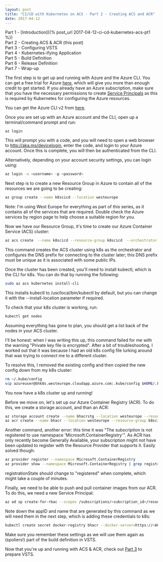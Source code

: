 ```yaml
---
layout: post
title: "CI/CD with Kubernetes on ACS - Part 2 - Creating ACS and ACR"
date: 2017-04-12
---
```


Part 1 - [Introduction]({% post_url 2017-04-12-ci-cd-kubernetes-acs-pt1 %})  
Part 2 - Creating ACS & ACR (this post)  
Part 3 - Configuring VSTS  
Part 4 - Kubernetes-ifying Application  
Part 5 - Build Definition  
Part 6 - Release Definition  
Part 7 - Wrap-up  

The first step is to get up and running with Azure and the Azure CLI. You can get a free trial for Azure [here](https://azure.microsoft.com/en-gb/free/), which will give you more than enough credit to get started. If you already have an Azure subscription, make sure that you have the necessary permissions to create [Service Principals](https://docs.microsoft.com/en-us/azure/azure-resource-manager/resource-group-create-service-principal-portal#required-permissions) as this is required by Kubernetes for configuring the Azure resources.

You can get the Azure CLI v2 from [here](https://docs.microsoft.com/en-us/cli/azure/install-azure-cli).

Once you are set up with an Azure account and the CLI, open up a terminal/command prompt and run:

```
az login
```

This will prompt you with a code, and you will need to open a web browser to http://aka.ms/devicelogin, enter the code, and login to your Azure account. Once this is complete, you will then be authenticated from the CLI.

Alternatively, depending on your account security settings, you can login using:

```bash
az login -u <username> -p <password>
```

Next step is to create a new Resource Group in Azure to contain all of the resources we are going to be creating:

```bash
az group create --name k8scicd --location westeurope
```

Note: I'm using West Europe for everything as part of this series, as it contains all of the services that are required. Double check the Azure services by region page to help choose a suitable region for you.

Now we have our Resource Group, it's time to create our Azure Container Service (ACS) cluster:

```bash
az acs create  --name k8scicd --resource-group k8scicd  --orchestrator-type kubernetes --dns-prefix bhk8s --verbose
```

This command creates the ACS cluster using k8s as the orchestrator and configures the DNS prefix for connecting to the cluster later; this DNS prefix must be unique as it is associated with some public IPs.

Once the cluster has been created, you'll need to install kubectl, which is the CLI for k8s. You can do that by running the following:

```bash
sudo az acs kubernetes install-cli
```

This installs kubectl to /usr/local/bin/kubectl by default, but you can change it with the --install-location parameter if required.

To check that your k8s cluster is working, run:

```bash
kubectl get nodes
```

Assuming everything has gone to plan, you should get a list back of the nodes in your ACS cluster.

I'll be honest: when I was writing this up, this command failed for me with the warning "Private key file is encrypted". After a bit of troubleshooting, I worked out that it was because I had an old k8s config file lurking around that was trying to connect me to a different cluster.

To resolve this, I removed the existing config and then copied the new config down from my k8s cluster:

```bash
rm ~/.kube/config
scp azureuser@bhk8s.westeurope.cloudapp.azure.com:.kube/config $HOME/.kube/config
```

You now have a k8s cluster up and running!

Before we move on, let's set up our Azure Container Registry (ACR). To do this, we create a storage account, and than an ACR:

```bash
az storage account create --name bhacrstg --location westeurope --resource-group k8scicd --sku Standard_LRS
az acr create --name bhacr --location westeurope --resource-group k8scicd --storage-account-name bhacrstg
```
	
Another command, another error: this time it was "The subscription is not registered to use namespace 'Microsoft.ContainerRegistry'". As ACR has only recently become Generally Available, your subscription might not have been updated to register with the Resource Provider that supports it. Easily solved though:

```bash
az provider register --namespace Microsoft.ContainerRegistry
az provider show --namespace Microsoft.ContainerRegistry | grep registrationState
```

registrationState should change to "registered" when complete, which might take a couple of minutes.

Finally, we need to be able to push and pull container images from our ACR. To do this, we need a new Service Principal:

```bash
az ad sp create-for-rbac --scopes /subscriptions/<subcription_id>/resourcegroups/k8scicd/providers/Microsoft.ContainerRegistry/registries/bhacr --role Owner --password <password>
```

Note down the appID and name that are generated by this command as we will need them in the next step, which is adding these credentials to k8s:

```bash
kubectl create secret docker-registry bhacr --docker-server=https://<ACR_name>-microsoft.azurecr.io --docker-username=<appID> --docker-password=<password> --docker-email=<any_email>
```

Make sure you remember these settings as we will use them again as (spoliers!) part of the build definition in VSTS.

Now that you're up and running with ACS & ACR, check out [Part 3]() to prepare VSTS.